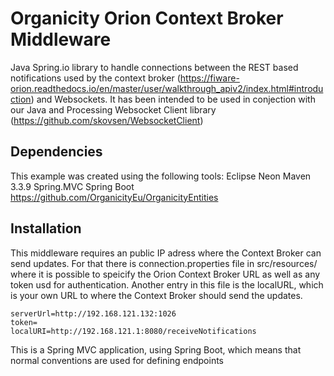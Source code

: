 

# Organicity Orion Context Broker Middleware
Java Spring.io library to handle connections between the REST based notifications used by the context broker (https://fiware-orion.readthedocs.io/en/master/user/walkthrough_apiv2/index.html#introduction) and Websockets.
It has been intended to be used in conjection with our Java and Processing Websocket Client library (https://github.com/skovsen/WebsocketClient)


## Dependencies
This example was created using the following tools:
  Eclipse Neon
  Maven 3.3.9
  Spring.MVC
  Spring Boot
  https://github.com/OrganicityEu/OrganicityEntities

## Installation
This middleware requires an public IP adress where the Context Broker can send updates. For that there is connection.properties file in src/resources/ where it is possible to speicify the Orion Context Broker URL as well as any token usd for authentication. Another entry in this file is the localURL, which is your own URL to where the Context Broker should send the updates.

    serverUrl=http://192.168.121.132:1026
    token=
    localURI=http://192.168.121.1:8080/receiveNotifications

This is a Spring MVC application, using Spring Boot, which means that normal conventions are used for defining endpoints
    

